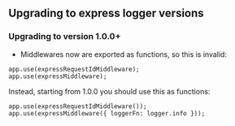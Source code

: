 ## Upgrading to express logger versions

### Upgrading to version 1.0.0+

* Middlewares now are exported as functions, so this is invalid:
```
app.use(expressRequestIdMiddleware);
app.use(expressMiddleware);
```
Instead, starting from 1.0.0 you should use this as functions:
```
app.use(expressRequestIdMiddleware());
app.use(expressMiddleware({ loggerFn: logger.info }));
```

